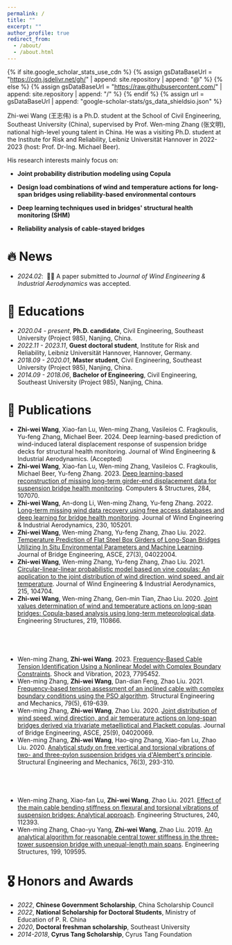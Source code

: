 ```yaml
---
permalink: /
title: ""
excerpt: ""
author_profile: true
redirect_from: 
  - /about/
  - /about.html
---
```


{% if site.google_scholar_stats_use_cdn %}
{% assign gsDataBaseUrl = "https://cdn.jsdelivr.net/gh/" | append: site.repository | append: "@" %}
{% else %}
{% assign gsDataBaseUrl = "https://raw.githubusercontent.com/" | append: site.repository | append: "/" %}
{% endif %}
{% assign url = gsDataBaseUrl | append: "google-scholar-stats/gs_data_shieldsio.json" %}

<span class='anchor' id='about-me'></span>

Zhi-wei Wang (王志伟) is a Ph.D. student at the School of Civil Engineering, Southeast University (China), supervised by Prof. Wen-ming Zhang (张文明), national high-level young talent in China. He was a visiting Ph.D. student at the Institute for Risk and Reliability, Leibniz Universität Hannover in 2022-2023 (host: Prof. Dr-Ing. Michael Beer).

His research interests mainly focus on:

- **Joint probability distribution modeling using Copula**

- **Design load combinations of wind and temperature actions for long-span bridges using reliability-based environmental contours**

- **Deep learning techniques used in bridges' structural health monitoring (SHM)**

- **Reliability analysis of cable-stayed bridges**


# 🔥 News

- *2024.02*: &nbsp;🎉🎉 A paper submitted to *Journal of Wind Engineering & Industrial Aerodynamics* was accepted. 

# 📖 Educations
- *2020.04 - present*, **Ph.D. candidate**, Civil Engineering, Southeast University (Project 985), Nanjing, China. 
- *2022.11 - 2023.11*, **Guest doctoral student**, Institute for Risk and Reliability, Leibniz Universität Hannover, Hannover, Germany. 
- *2018.09 - 2020.01*, **Master student**, Civil Engineering, Southeast University (Project 985), Nanjing, China. 
- *2014.09 - 2018.06*, **Bachelor of Engineering**, Civil Engineering, Southeast University (Project 985), Nanjing, China.

# 📝 Publications 

- **Zhi-wei Wang**, Xiao-fan Lu, Wen-ming Zhang, Vasileios C. Fragkoulis, Yu-feng Zhang, Michael Beer. 2024. Deep learning-based prediction of wind-induced lateral displacement response of suspension bridge decks for structural health monitoring. Journal of Wind Engineering & Industrial Aerodynamics. (Accepted)
- **Zhi-wei Wang**, Xiao-fan Lu, Wen-ming Zhang, Vasileios C. Fragkoulis, Michael Beer, Yu-feng Zhang. 2023. [Deep learning-based reconstruction of missing long-term girder-end displacement data for suspension bridge health monitoring](https://doi.org/10.1016/j.compstruc.2023.107070). Computers & Structures, 284, 107070.
- **Zhi-wei Wang**, An-dong Li, Wen-ming Zhang, Yu-feng Zhang. 2022. [Long-term missing wind data recovery using free access databases and deep learning for bridge health monitoring](https://doi.org/10.1016/j.jweia.2022.105201). Journal of Wind Engineering & Industrial Aerodynamics, 230, 105201.
- **Zhi-wei Wang**, Wen-ming Zhang, Yu-feng Zhang, Zhao Liu. 2022. [Temperature Prediction of Flat Steel Box Girders of Long-Span Bridges Utilizing In Situ Environmental Parameters and Machine Learning](https://doi.org/10.1061/(Asce)Be.1943-5592.0001840). Journal of Bridge Engineering, ASCE, 27(3), 04022004.
- **Zhi-wei Wang**, Wen-ming Zhang, Yu-feng Zhang, Zhao Liu. 2021. [Circular-linear-linear probabilistic model based on vine copulas: An application to the joint distribution of wind direction, wind speed, and air temperature](https://doi.org/10.1016/j.jweia.2021.104704). Journal of Wind Engineering & Industrial Aerodynamics, 215, 104704.
- **Zhi-wei Wang**, Wen-ming Zhang, Gen-min Tian, Zhao Liu. 2020. [Joint values determination of wind and temperature actions on long-span bridges: Copula-based analysis using long-term meteorological data](https://doi.org/10.1016/j.engstruct.2020.110866). Engineering Structures, 219, 110866.

## &emsp;&emsp;
-  Wen-ming Zhang, **Zhi-wei Wang**. 2023. [Frequency-Based Cable Tension Identification Using a Nonlinear Model with Complex Boundary Constraints](https://doi.org/10.1155/2023/7795452). Shock and Vibration, 2023, 7795452.
-  Wen-ming Zhang, **Zhi-wei Wang**, Dan-dian Feng, Zhao Liu. 2021. [Frequency-based tension assessment of an inclined cable with complex boundary conditions using the PSO algorithm](10.12989/sem.2021.79.5.619). Structural Engineering and Mechanics, 79(5), 619-639.
-  Wen-ming Zhang, **Zhi-wei Wang**, Zhao Liu. 2020. [Joint distribution of wind speed, wind direction, and air temperature actions on long-span bridges derived via trivariate metaelliptical and Plackett copulas](https://doi.org/10.1061/(Asce)Be.1943-5592.0001608). Journal of Bridge Engineering, ASCE, 25(9), 04020069.
-  Wen-ming Zhang, **Zhi-wei Wang**, Hao-qing Zhang, Xiao-fan Lu, Zhao Liu. 2020. [Analytical study on free vertical and torsional vibrations of two- and three-pylon suspension bridges via d'Alembert's principle](10.12989/sem.2020.76.3.293). Structural Engineering and Mechanics, 76(3), 293-310.

## &emsp;&emsp;
-  Wen-ming Zhang, Xiao-fan Lu, **Zhi-wei Wang**, Zhao Liu. 2021. [Effect of the main cable bending stiffness on flexural and torsional vibrations of suspension bridges: Analytical approach](https://doi.org/10.1016/j.engstruct.2021.112393). Engineering Structures, 240, 112393.
-  Wen-ming Zhang, Chao-yu Yang, **Zhi-wei Wang**, Zhao Liu. 2019. [An analytical algorithm for reasonable central tower stiffness in the three-tower suspension bridge with unequal-length main spans](https://doi.org/10.1016/j.engstruct.2019.109595). Engineering Structures, 199, 109595.

# 🎖 Honors and Awards
- *2022*, **Chinese Government Scholarship**, China Scholarship Council
- *2022*, **National Scholarship for Doctoral Students**, Ministry of Education of P. R. China
- *2020*, **Doctoral freshman scholarship**, Southeast University
- *2014-2018*, **Cyrus Tang Scholarship**, Cyrus Tang Foundation
